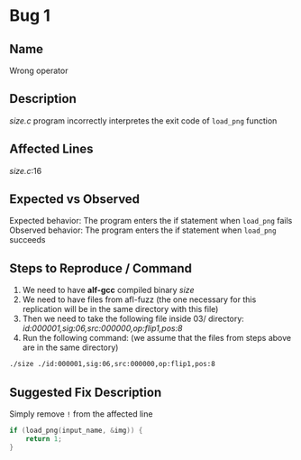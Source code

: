 # Bug 1

## Name

Wrong operator

## Description

*size.c* program incorrectly interpretes the exit code of `load_png` function

## Affected Lines
*size.c*:16

## Expected vs Observed
Expected behavior: The program enters the if statement when `load_png` fails
Observed behavior: The program enters the if statement when `load_png` succeeds

## Steps to Reproduce / Command
1. We need to have **alf-gcc** compiled binary *size*
2. We need to have files from afl-fuzz (the one necessary for this replication will be in the same directory with this file)
3. Then we need to take the following file inside 03/ directory:<br>
*id:000001,sig:06,src:000000,op:flip1,pos:8*
4. Run the following command: (we assume that the files from steps above are in the same directory)<br>
```bash
./size ./id:000001,sig:06,src:000000,op:flip1,pos:8
```

## Suggested Fix Description
Simply remove `!` from the affected line
```c++
if (load_png(input_name, &img)) {
    return 1;
}
```